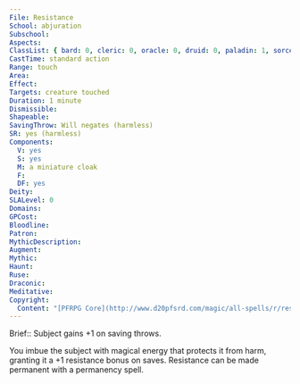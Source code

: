 ```yaml
---
File: Resistance
School: abjuration
Subschool: 
Aspects: 
ClassList: { bard: 0, cleric: 0, oracle: 0, druid: 0, paladin: 1, sorcerer: 0, wizard: 0, summoner: 0, unchained summoner: 0, witch: 0, inquisitor: 0, shaman: 0, occultist: 0, psychic: 0, spiritualist: 0, medium: 0 }
CastTime: standard action
Range: touch
Area: 
Effect: 
Targets: creature touched
Duration: 1 minute
Dismissible: 
Shapeable: 
SavingThrow: Will negates (harmless)
SR: yes (harmless)
Components:
  V: yes
  S: yes
  M: a miniature cloak
  F: 
  DF: yes
Deity: 
SLALevel: 0
Domains: 
GPCost: 
Bloodline: 
Patron: 
MythicDescription: 
Augment: 
Mythic: 
Haunt: 
Ruse: 
Draconic: 
Meditative: 
Copyright:
  Content: "[PFRPG Core](http://www.d20pfsrd.com/magic/all-spells/r/resistance)"
---
```

Brief:: Subject gains +1 on saving throws.

You imbue the subject with magical energy that protects it from harm, granting it a +1 resistance bonus on saves.  Resistance can be made permanent with a permanency spell.
